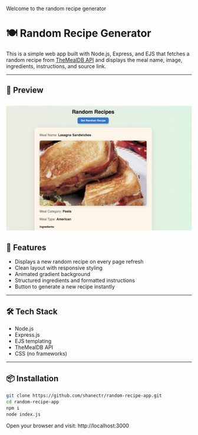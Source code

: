 Welcome to the random recipe generator

# 🍽️ Random Recipe Generator

This is a simple web app built with Node.js, Express, and EJS that fetches a random recipe from [TheMealDB API](https://www.themealdb.com/api.php) and displays the meal name, image, ingredients, instructions, and source link.

---

## 📸 Preview

## ![Screenshot](public/images/preview.jpg)

## 🚀 Features

- Displays a new random recipe on every page refresh
- Clean layout with responsive styling
- Animated gradient background
- Structured ingredients and formatted instructions
- Button to generate a new recipe instantly

---

## 🛠️ Tech Stack

- Node.js
- Express.js
- EJS templating
- TheMealDB API
- CSS (no frameworks)

---

## 📦 Installation

```bash
git clone https://github.com/shanectr/random-recipe-app.git
cd random-recipe-app
npm i
node index.js
```

Open your browser and visit:
http://localhost:3000
